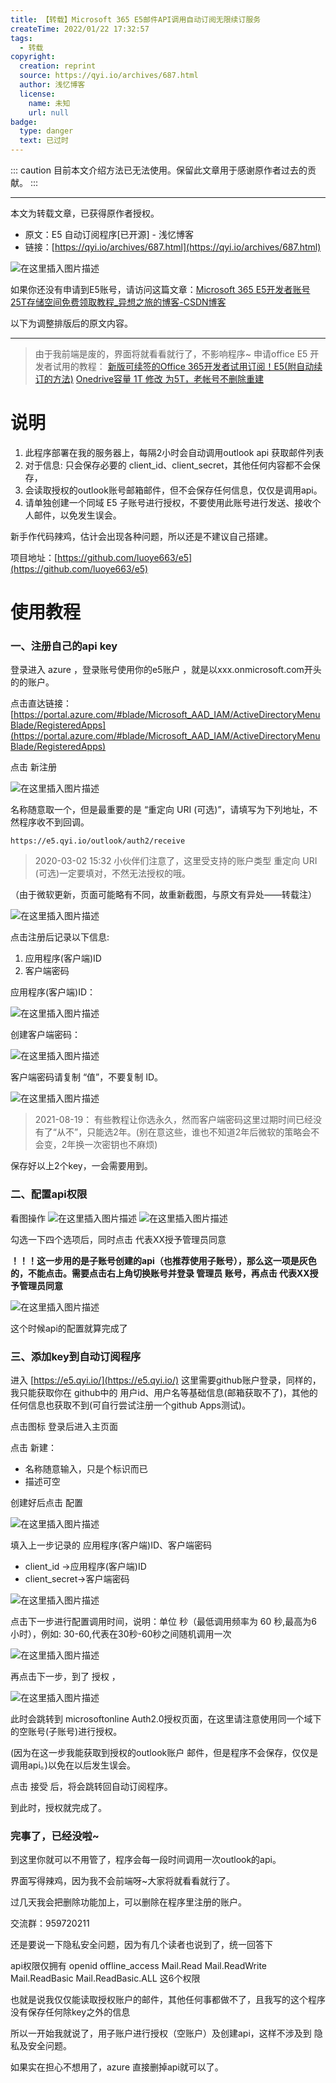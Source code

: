 ```yaml
---
title: 【转载】Microsoft 365 E5邮件API调用自动订阅无限续订服务
createTime: 2022/01/22 17:32:57
tags:
  - 转载
copyright:
  creation: reprint
  source: https://qyi.io/archives/687.html
  author: 浅忆博客
  license:
    name: 未知
    url: null
badge:
  type: danger
  text: 已过时
---
```


::: caution
目前本文介绍方法已无法使用。保留此文章用于感谢原作者过去的贡献。
:::

---

本文为转载文章，已获得原作者授权。

- 原文：E5 自动订阅程序[已开源] - 浅忆博客
- 链接：[https://qyi.io/archives/687.html](https://qyi.io/archives/687.html)

![在这里插入图片描述](../images/bf3ded188ec573ab7c58302cc981fef3.png)

如果你还没有申请到E5账号，请访问这篇文章：[Microsoft 365 E5开发者账号25T存储空间免费领取教程_异想之旅的博客-CSDN博客](https://blog.csdn.net/weixin_44495599/article/details/121130579)

以下为调整排版后的原文内容。

---

> 由于我前端是废的，界面将就看看就行了，不影响程序~
> 申请office E5 开发者试用的教程：
[新版可续签的Office 365开发者试用订阅！E5(附自动续订的方法)](https://blog.curlc.com/archives/599.html)
[Onedrive容量 1T 修改 为5T，老帐号不删除重建](https://blog.curlc.com/archives/66.html)

# 说明

1. 此程序部署在我的服务器上，每隔2小时会自动调用outlook api 获取邮件列表
2. 对于信息: 只会保存必要的 client_id、client_secret，其他任何内容都不会保存，
3. 会读取授权的outlook账号邮箱邮件，但不会保存任何信息，仅仅是调用api。
4. 请单独创建一个同域 E5 子账号进行授权，不要使用此账号进行发送、接收个人邮件，以免发生误会。

新手作代码辣鸡，估计会出现各种问题，所以还是不建议自己搭建。

项目地址：[https://github.com/luoye663/e5](https://github.com/luoye663/e5)

# 使用教程

### 一、注册自己的api key

登录进入 azure  ，登录账号使用你的e5账户 ，就是以xxx.onmicrosoft.com开头的的账户。

点击直达链接：[https://portal.azure.com/#blade/Microsoft_AAD_IAM/ActiveDirectoryMenuBlade/RegisteredApps](https://portal.azure.com/#blade/Microsoft_AAD_IAM/ActiveDirectoryMenuBlade/RegisteredApps)

点击 新注册

![在这里插入图片描述](../images/112fb6bd429adde75ba79137f82b3424.png)

名称随意取一个，但是最重要的是 “重定向 URI (可选)”，请填写为下列地址，不然程序收不到回调。

```text
https://e5.qyi.io/outlook/auth2/receive
```

> 2020-03-02 15:32
小伙伴们注意了，这里受支持的账户类型  重定向 URI (可选)一定要填对，不然无法授权的哦。

（由于微软更新，页面可能略有不同，故重新截图，与原文有异处——转载注）

![在这里插入图片描述](../images/7d5d61eab5566e4598292421064daec2.png)

点击注册后记录以下信息:

1. 应用程序(客户端)ID
2. 客户端密码

应用程序(客户端)ID：

![在这里插入图片描述](../images/e79966a97b9a125c0871488962f05a01.png)

创建客户端密码：

![在这里插入图片描述](../images/51f881893e3a011acf3916260a6841ae.png)

客户端密码请复制 “值”，不要复制 ID。

![在这里插入图片描述](../images/8d65236684dc70819b86b0f25ff412ed.png)

> 2021-08-19：
有些教程让你选永久，然而客户端密码这里过期时间已经没有了“从不”，只能选2年。(别在意这些，谁也不知道2年后微软的策略会不会变，2年换一次密钥也不麻烦)


保存好以上2个key，一会需要用到。

### 二、配置api权限

看图操作
![在这里插入图片描述](../images/7f2cbab212c12036a9bd28c2e64aef2c.png)
![在这里插入图片描述](../images/0d3366a505248945cf2a7c136fee94d7.png)

勾选一下四个选项后，同时点击 代表XX授予管理员同意

**！！！这一步用的是子账号创建的api（也推荐使用子账号），那么这一项是灰色的，不能点击。需要点击右上角切换账号并登录 管理员 账号，再点击 代表XX授予管理员同意**

![在这里插入图片描述](../images/b3cbdc80b8dcfa3b26185f83e1050a46.png)


这个时候api的配置就算完成了

### 三、添加key到自动订阅程序

进入 [https://e5.qyi.io/](https://e5.qyi.io/)
这里需要github账户登录，同样的，我只能获取你在 github中的 用户id、用户名等基础信息(邮箱获取不了)，其他的任何信息也获取不到(可自行尝试注册一个github Apps测试)。


点击图标 登录后进入主页面

点击 新建：
- 名称随意输入，只是个标识而已
- 描述可空

创建好后点击 配置

![在这里插入图片描述](../images/a62c0ecc6e664be1f8522dc03733a6b1.png)

填入上一步记录的 应用程序(客户端)ID、客户端密码  
- client_id ->应用程序(客户端)ID
- client_secret->客户端密码 

![在这里插入图片描述](../images/4aa1f4d13df41fe03f6d48da77b00335.png)

点击下一步进行配置调用时间，说明：单位 秒（最低调用频率为 60 秒,最高为6小时），例如: 30-60,代表在30秒-60秒之间随机调用一次

![在这里插入图片描述](../images/0fa8680957d26c548d6fc3013985682e.png)

再点击下一步，到了 授权 ，

![在这里插入图片描述](../images/20aa88e1154cf2289a191d4c07442624.png)

此时会跳转到 microsoftonline Auth2.0授权页面，在这里请注意使用同一个域下的空账号(子账号)进行授权。

(因为在这一步我能获取到授权的outlook账户 邮件，但是程序不会保存，仅仅是调用api。)以免在以后发生误会。

点击 接受 后，将会跳转回自动订阅程序。

到此时，授权就完成了。

### 完事了，已经没啦~

到这里你就可以不用管了，程序会每一段时间调用一次outlook的api。

界面写得辣鸡，因为我不会前端呀~大家将就看看就行了。

过几天我会把删除功能加上，可以删除在程序里注册的账户。

交流群：959720211

还是要说一下隐私安全问题，因为有几个读者也说到了，统一回答下

api权限仅拥有 openid offline_access Mail.Read Mail.ReadWrite Mail.ReadBasic Mail.ReadBasic.ALL 这6个权限

也就是说我仅仅能读取授权账户的邮件，其他任何事都做不了，且我写的这个程序没有保存任何除key之外的信息

所以一开始我就说了，用子账户进行授权（空账户）及创建api，这样不涉及到 隐私及安全问题。

如果实在担心不想用了，azure 直接删掉api就可以了。

